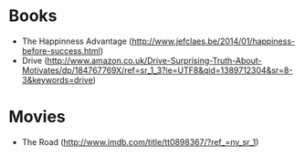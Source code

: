 # Books

- The Happinness Advantage (http://www.jefclaes.be/2014/01/happiness-before-success.html)
- Drive (http://www.amazon.co.uk/Drive-Surprising-Truth-About-Motivates/dp/184767769X/ref=sr_1_3?ie=UTF8&qid=1389712304&sr=8-3&keywords=drive)
 
# Movies

- The Road (http://www.imdb.com/title/tt0898367/?ref_=nv_sr_1)


